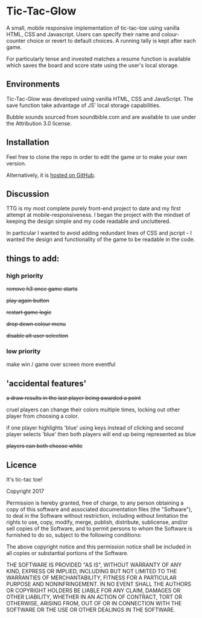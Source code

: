 
# Tic-Tac-Glow
A small, mobile responsive implementation of tic-tac-toe using vanilla HTML, CSS and Javascript. Users can specify their name and colour-counter choice or revert to default choices. A running tally is kept after each game. 

For particularly tense and invested matches a resume function is available which saves the board and score state using the user's local storage. 

## Environments
Tic-Tac-Glow was developed using vanilla HTML, CSS and JavaScript. The save function take advantage of JS' local storage capabilities. 

Bubble sounds sourced from soundbible.com and are available to use under the Attribution 3.0 license.

## Installation
Feel free to clone the repo in order to edit the game or to make your own version.

Alternatively, it is <a href="https://adrianmancuso.github.io/tic-tac-glow/">hosted on GitHub</a>.

## Discussion
TTG is my most complete purely front-end project to date and my first attempt at mobile-responsiveness. I began the project with the mindset of keeping the design simple and my code readable and uncluttered. 

In particular I wanted to avoid adding redundant lines of CSS and jscript - I wanted the design and functionality of the game to be readable in the code. 

## things to add:

### high priority
~~remove h3 once game starts~~

~~play again button~~  

~~restart game logic~~

~~drop down colour menu~~

 ~~disable alt user selection~~


### low priority
make win / game over screen more eventful


## 'accidental features'
~~a draw results in the last player being awarded a point~~

cruel players can change their colors multiple times, locking
out other player from choosing a color.

if one player highlights 'blue' using keys instead of clicking and second player selects 'blue' then both players will end up being represented as blue

~~players can both choose white~~

## Licence

It's tic-tac toe! 

Copyright 2017

Permission is hereby granted, free of charge, to any person obtaining a copy of this software and associated documentation files (the "Software"), to deal in the Software without restriction, including without limitation the rights to use, copy, modify, merge, publish, distribute, sublicense, and/or sell copies of the Software, and to permit persons to whom the Software is furnished to do so, subject to the following conditions:

The above copyright notice and this permission notice shall be included in all copies or substantial portions of the Software.

THE SOFTWARE IS PROVIDED "AS IS", WITHOUT WARRANTY OF ANY KIND, EXPRESS OR IMPLIED, INCLUDING BUT NOT LIMITED TO THE WARRANTIES OF MERCHANTABILITY, FITNESS FOR A PARTICULAR PURPOSE AND NONINFRINGEMENT. IN NO EVENT SHALL THE AUTHORS OR COPYRIGHT HOLDERS BE LIABLE FOR ANY CLAIM, DAMAGES OR OTHER LIABILITY, WHETHER IN AN ACTION OF CONTRACT, TORT OR OTHERWISE, ARISING FROM, OUT OF OR IN CONNECTION WITH THE SOFTWARE OR THE USE OR OTHER DEALINGS IN THE SOFTWARE.
